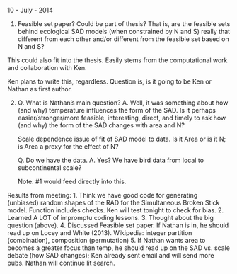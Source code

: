 10 - July - 2014

1. Feasible set paper? Could be part of thesis? That is, are the feasible sets behind ecological SAD models (when constrained by N and S) really that different from each other and/or different from the feasible set based on N and S?

This could also fit into the thesis. Easily stems from the computational work and collaboration with Ken.

Ken plans to write this, regardless. Question is, is it going to be Ken or Nathan as first author.


2. Q. What is Nathan’s main question?
	A. Well, it was something about how (and why) temperature influences the form of 	the SAD. Is it perhaps easier/stronger/more feasible, interesting, direct, and 		timely to ask how (and why) the form of the SAD changes with area and N?

	Scale dependence issue of fit of SAD model to data. Is it Area or is it N; is Area 	a proxy for the effect of N?
	
	Q. Do we have the data.
	A. Yes? We have bird data from local to subcontinental scale?

	Note: #1 would feed directly into this.


Results from meeting:
	1. Think we have good code for generating (unbiased) random shapes of the RAD for the Simultaneous Broken Stick model. 
	   Function includes checks. Ken will test tonight to check for bias.
	2. Learned A LOT of impromptu coding lessons.
	3. Thought about the big question (above).
	4. Discussed Feasible set paper. If Nathan is in, he should read up on Locey and White (2013). Wikipedia: integer partition (combination), composition (permutation)
	5. If Nathan wants area to becomes a greater focus than temp, he should read up on the SAD vs. scale debate (how SAD changes); Ken already sent email and will send 
	   more pubs. Nathan will continue lit search.
